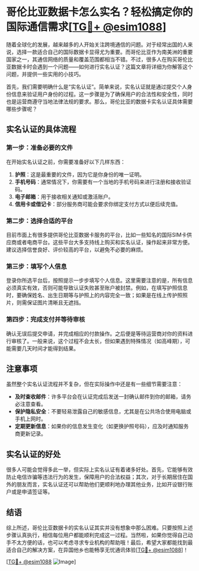 # 哥伦比亚数据卡怎么实名？轻松搞定你的国际通信需求[[TG💪+ @esim1088](https://t.me/s/esim1088)]

随着全球化的发展，越来越多的人开始关注跨境通信的问题。对于经常出国的人来说，选择一款适合自己的国际数据卡显得尤为重要。而哥伦比亚作为南美洲的重要国家之一，其通信网络的质量和覆盖范围都相当不错。不过，很多人在购买哥伦比亚数据卡时会遇到一个问题——如何进行实名认证？这篇文章将详细为你解答这个问题，并提供一些实用的小技巧。

首先，我们需要明确什么是“实名认证”。简单来说，实名认证就是通过提交个人身份信息来验证用户身份的过程。这一步骤是为了确保用户的合法性和安全性，同时也是运营商遵守当地法律法规的要求。那么，哥伦比亚的数据卡实名认证具体需要哪些步骤呢？

## 实名认证的具体流程

### 第一步：准备必要的文件

在开始实名认证之前，你需要准备好以下几样东西：

1. **护照**：这是最重要的文件，因为它是你身份的唯一证明。
2. **手机号码**：通常情况下，你需要有一个当地的手机号码来进行注册和接收验证码。
3. **电子邮箱**：用于接收相关通知或激活账户。
4. **信用卡或借记卡**：部分服务商可能会要求你绑定支付方式以便后续充值。

### 第二步：选择合适的平台

目前市面上有很多提供哥伦比亚数据卡服务的平台，比如一些知名的国际SIM卡供应商或者电商平台。这些平台大多支持线上购买和实名认证，操作起来非常方便。建议选择信誉良好、评价较高的平台，以避免不必要的麻烦。

### 第三步：填写个人信息

登录你所选平台后，按照提示一步步填写个人信息。这里需要注意的是，所有信息必须真实有效，否则可能导致认证失败甚至账户被封禁。例如，在填写护照信息时，要确保姓名、出生日期等与护照上的内容完全一致；如果是在线上传护照照片，则需保证图片清晰且无遮挡。

### 第四步：完成支付并等待审核

确认无误后提交申请，并完成相应的付款操作。之后便是等待运营商对你的资料进行审核了。一般来说，这个过程不会太长，但如果遇到特殊情况（如高峰期），可能需要几天时间才能得到结果。

## 注意事项

虽然整个实名认证流程并不复杂，但在实际操作中还是有一些细节需要注意：

- **及时查收邮件**：许多平台会在认证完成后发送一封确认邮件到你的邮箱，请务必注意查看。
- **保护隐私安全**：不要轻易泄露自己的敏感信息，尤其是在公共场合使用电脑或手机上网时。
- **定期更新信息**：如果你的信息发生变化（如更换护照号码），应及时通知服务商更新记录。

## 实名认证的好处

很多人可能会觉得多此一举，但实际上实名认证有着诸多好处。首先，它能够有效防止电信诈骗等违法行为的发生，保障用户的合法权益；其次，对于长期居住在国外的朋友而言，实名认证还可以帮助他们更顺利地办理其他业务，比如开设银行账户或是申请签证等。

## 结语

综上所述，哥伦比亚数据卡的实名认证其实并没有想象中那么困难。只要按照上述步骤认真执行，相信每位用户都能顺利完成这一过程。当然啦，如果你觉得自己动手不太方便的话，也可以考虑寻求专业机构的帮助哦！最后，希望大家都能找到最适合自己的解决方案，在异国他乡也能畅享无忧通讯体验[[TG💪+ @esim1088](https://t.me/s/esim1088)]！

[[TG💪+ @esim1088](https://t.me/s/esim1088) ![Image](https://i.postimg.cc/4NQfJmqS/Snipaste-2025-05-13-00-14-12.png)]